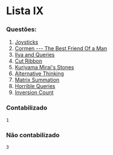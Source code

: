 # Lista IX

### Questões:

1. [Joysticks](http://codeforces.com/problemset/problem/651/A)
2. [Cormen --- The Best Friend Of a Man](http://codeforces.com/problemset/problem/732/B)
3. [Ilya and Queries](http://codeforces.com/problemset/problem/313/B)
4. [Cut Ribbon](http://codeforces.com/problemset/problem/189/A)
5. [Kuriyama Mirai's Stones](http://codeforces.com/problemset/problem/433/B)
6. [Alternative Thinking](http://codeforces.com/problemset/problem/603/A)
7. [Matrix Summation](http://www.spoj.com/problems/MATSUM/)	
8. [Horrible Queries](http://www.spoj.com/problems/HORRIBLE/)	
9. [Inversion Count](http://www.spoj.com/problems/INVCNT/)
### Contabilizado
```1```

### Não contabilizado
```3```
